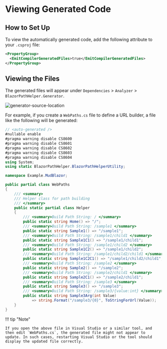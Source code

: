 # Viewing Generated Code

## How to Set Up
To view the automatically generated code, add the following attribute to your `.csproj` file:

```xml
<PropertyGroup>
  <EmitCompilerGeneratedFiles>true</EmitCompilerGeneratedFiles>
</PropertyGroup>
```

## Viewing the Files
The generated files will appear under `Dependencies` > `Analyzer` > `BlazorPathHelper.Generator`.

![generator-source-location](generator-code-view.png)

For example, if you create a `WebPaths.cs` file to define a URL builder, a file like the following will be generated:

```csharp
// <auto-generated />
#nullable enable
#pragma warning disable CS8600
#pragma warning disable CS8601
#pragma warning disable CS8602
#pragma warning disable CS8603
#pragma warning disable CS8604
using System;
using static BlazorPathHelper.BlazorPathHelperUtility;

namespace Example.MudBlazor;

public partial class WebPaths
{
    /// <summary>
    /// Helper class for path building
    /// </summary>
    public static partial class Helper
    {
        /// <summary>Build Path String: / </summary>
        public static string Home() => "/";
        /// <summary>Build Path String: /sample1 </summary>
        public static string Sample1() => "/sample1";
        /// <summary>Build Path String: /sample1/child1 </summary>
        public static string Sample1C1() => "/sample1/child1";
        /// <summary>Build Path String: /sample1/child2 </summary>
        public static string Sample1C2() => "/sample1/child2";
        /// <summary>Build Path String: /sample1/child2/child1 </summary>
        public static string Sample1C2C1() => "/sample1/child2/child1";
        /// <summary>Build Path String: /sample2 </summary>
        public static string Sample2() => "/sample2";
        /// <summary>Build Path String: /sample2/child1 </summary>
        public static string Sample2C1() => "/sample2/child1";
        /// <summary>Build Path String: /sample3 </summary>
        public static string Sample3() => "/sample3";
        /// <summary>Build Path String: /sample3/{value:int} </summary>
        public static string Sample3Arg(int Value)
            => string.Format("/sample3/{0}", ToStringForUrl(Value));
    }
}
```

!!! tip "Note"

    If you open the above file in Visual Studio or a similar tool, and then edit `WebPaths.cs`, the generated file might not appear to update. In such cases, restarting Visual Studio or the tool should display the updated file correctly.